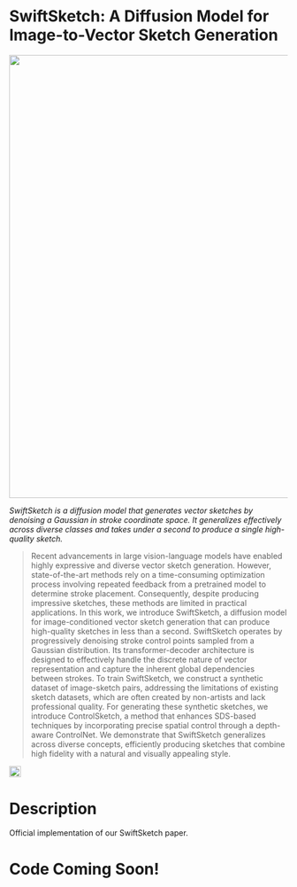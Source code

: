 # SwiftSketch: A Diffusion Model for Image-to-Vector Sketch Generation

<p align="center">
<img src="docs/teaser.png" width="800px"/>
</p>

*SwiftSketch is a diffusion model that generates vector sketches by denoising a Gaussian in stroke coordinate space. It generalizes effectively across diverse classes and takes under a second to produce a single high-quality sketch.*


> Recent advancements in large vision-language models have enabled highly expressive and diverse vector sketch generation. However, state-of-the-art methods rely on a time-consuming optimization process involving repeated feedback from a pretrained model to determine stroke placement. Consequently, despite producing impressive sketches, these methods are limited in practical applications. In this work, we introduce SwiftSketch, a diffusion model for image-conditioned vector sketch generation that can produce high-quality sketches in less than a second. SwiftSketch operates by progressively denoising stroke control points sampled from a Gaussian distribution. Its transformer-decoder architecture is designed to effectively handle the discrete nature of vector representation and capture the inherent global dependencies between strokes. To train SwiftSketch, we construct a synthetic dataset of image-sketch pairs, addressing the limitations of existing sketch datasets, which are often created by non-artists and lack professional quality. For generating these synthetic sketches, we introduce ControlSketch, a method that enhances SDS-based techniques by incorporating precise spatial control through a depth-aware ControlNet. We demonstrate that SwiftSketch generalizes across diverse concepts, efficiently producing sketches that combine high fidelity with a natural and visually appealing style.

<a href="https://swiftsketch.github.io/"><img src="https://img.shields.io/static/v1?label=Project&message=Website&color=red" height=20.5></a> 


# Description
Official implementation of our SwiftSketch paper.

# Code Coming Soon!
```
